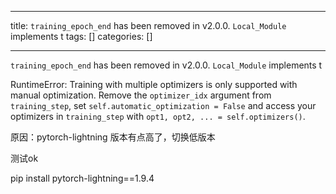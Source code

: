 
--- 
title:  `training_epoch_end` has been removed in v2.0.0. `Local_Module` implements t 
tags: []
categories: [] 

---


`training_epoch_end` has been removed in v2.0.0. `Local_Module` implements t



RuntimeError: Training with multiple optimizers is only supported with manual optimization. Remove the `optimizer_idx` argument from `training_step`, set `self.automatic_optimization = False` and access your optimizers in `training_step` with `opt1, opt2, ... = self.optimizers()`.  

原因：pytorch-lightning 版本有点高了，切换低版本

测试ok

pip install pytorch-lightning==1.9.4
